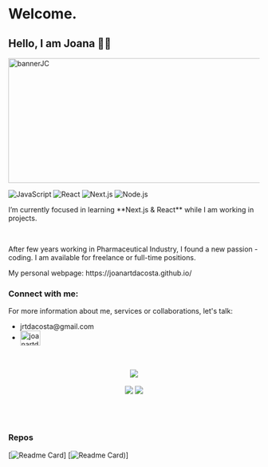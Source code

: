 <div>
<h1>Welcome.</h1>
<h2>Hello, I am Joana 👩‍💻</h2>

<img alt="bannerJC" height="250px" width="1200" src="https://joana-personal-website.s3.eu-central-1.amazonaws.com/banner.png"/>

![JavaScript](https://img.shields.io/badge/JavaScript-F7DF1E?style=for-the-badge&logo=javascript&logoColor=black)
![React](https://img.shields.io/badge/React-61DAFB?style=for-the-badge&logo=react&logoColor=black)
![Next.js](https://img.shields.io/badge/Next.js-000000?style=for-the-badge&logo=next.js&logoColor=white)
![Node.js](https://img.shields.io/badge/Node.js-43853D?style=for-the-badge&logo=node.js&logoColor=white)
</div>

<div align="left">
<p>I’m currently focused in learning **Next.js & React** while I am working in projects.</p>

</div>

</br>


<div align="left">
<p>After few years working in Pharmaceutical Industry, I found a new passion - coding. I am available for freelance or full-time positions.</p>
<p>My personal webpage: https://joanartdacosta.github.io/</p>
</div>

<div align="left">
<h3>Connect with me:</h3>
<p>For more information about me, services or collaborations, let's talk: </p>
  <ul>
    <li>jrtdacosta@gmail.com</li>
    <li> <a href="https://linkedin.com/in/joanartdacosta" target="blank"><img align="center" src="https://raw.githubusercontent.com/rahuldkjain/github-profile-readme-generator/master/src/images/icons/Social/linked-in-alt.svg" alt="joanartdacosta" height="30" width="40" /></a></li>
  </ul>
</div>

</br>
</br>
<div align="center">
<img align="center" src="https://github-readme-stats.vercel.app/api/top-langs/?username=joanartdacosta&theme=nord"/>  
</br>
</br>
<img src="https://streak-stats.demolab.com?user=Joanartdacosta&theme=nord"/>
<img src="https://github-readme-stats.vercel.app/api?username=joanartdacosta&show_icons=true&theme=nord"/>
</div>


</br>
<div>

</div>

</br>
</br>

<div>
<h3>Repos</h3>

[![Readme Card](https://github-readme-stats.vercel.app/api/pin/?username=Joanartdacosta&repo=Joanartdacosta.github.io&theme=radical)]
[![Readme Card](https://github-readme-stats.vercel.app/api/pin/?username=Joanartdacosta&repo=chalet&theme=radical))]

</div>
